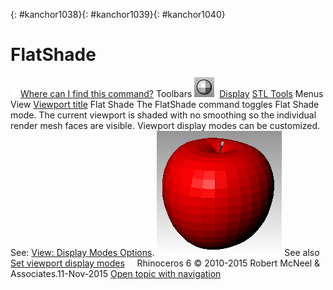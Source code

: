 ---
---

{: #kanchor1038}{: #kanchor1039}{: #kanchor1040}
# FlatShade
 [![images/transparent.gif](images/transparent.gif)Where can I find this command?](javascript:void(0);) Toolbars
![images/flatshade.png](images/flatshade.png) [Display](display-toolbar.html)  [STL Tools](stl-tools-toolbar.html) 
Menus
View
 [Viewport title](rhino-window.html#viewport-title-menu) 
Flat Shade
The FlatShade command toggles Flat Shade mode.
The current viewport is shaded with no smoothing so the individual render mesh faces are visible.
Viewport display modes can be customized.
See: [View: Display Modes Options](view-displaymode-options.html).
![images/flatshade-001.png](images/flatshade-001.png)
See also
 [Set viewport display modes](sak-displaymodes.html) 
&#160;
&#160;
Rhinoceros 6 © 2010-2015 Robert McNeel &amp; Associates.11-Nov-2015
 [Open topic with navigation](flatshade.html) 


